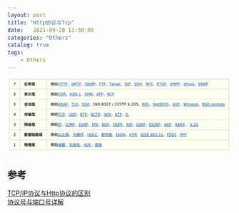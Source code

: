 ```yaml
---                
layout: post                
title: "Http协议与Tcp" 
date:   2021-09-28 11:30:00                 
categories: "Others"                
catalog: true                
tags:                 
    - Others                
---      
```


 
![img](https://github.com/kerwenzhang/kerwenzhang.github.io/blob/master/_posts/image/xieyi.png?raw=true)  


## 参考
[TCP/IP协议与Http协议的区别](https://www.cnblogs.com/mzhaox/p/11218112.html)  
[协议号与端口号详解](https://blog.csdn.net/Qiuzhongweiwei/article/details/82344808)  

